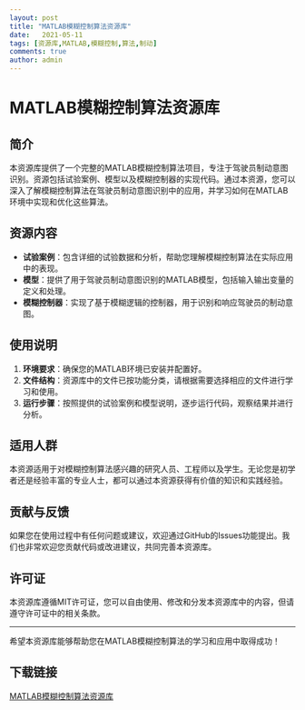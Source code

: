 ```yaml
---
layout: post
title: "MATLAB模糊控制算法资源库"
date:   2021-05-11
tags: [资源库,MATLAB,模糊控制,算法,制动]
comments: true
author: admin
---
```

# MATLAB模糊控制算法资源库

## 简介
本资源库提供了一个完整的MATLAB模糊控制算法项目，专注于驾驶员制动意图识别。资源包括试验案例、模型以及模糊控制器的实现代码。通过本资源，您可以深入了解模糊控制算法在驾驶员制动意图识别中的应用，并学习如何在MATLAB环境中实现和优化这些算法。

## 资源内容
- **试验案例**：包含详细的试验数据和分析，帮助您理解模糊控制算法在实际应用中的表现。
- **模型**：提供了用于驾驶员制动意图识别的MATLAB模型，包括输入输出变量的定义和处理。
- **模糊控制器**：实现了基于模糊逻辑的控制器，用于识别和响应驾驶员的制动意图。

## 使用说明
1. **环境要求**：确保您的MATLAB环境已安装并配置好。
2. **文件结构**：资源库中的文件已按功能分类，请根据需要选择相应的文件进行学习和使用。
3. **运行步骤**：按照提供的试验案例和模型说明，逐步运行代码，观察结果并进行分析。

## 适用人群
本资源适用于对模糊控制算法感兴趣的研究人员、工程师以及学生。无论您是初学者还是经验丰富的专业人士，都可以通过本资源获得有价值的知识和实践经验。

## 贡献与反馈
如果您在使用过程中有任何问题或建议，欢迎通过GitHub的Issues功能提出。我们也非常欢迎您贡献代码或改进建议，共同完善本资源库。

## 许可证
本资源库遵循MIT许可证，您可以自由使用、修改和分发本资源库中的内容，但请遵守许可证中的相关条款。

---

希望本资源库能够帮助您在MATLAB模糊控制算法的学习和应用中取得成功！

## 下载链接

[MATLAB模糊控制算法资源库](https://pan.quark.cn/s/9575677fa8ea)